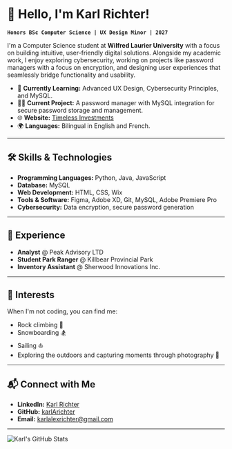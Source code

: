 # 👋 Hello, I'm Karl Richter!

**`Honors BSc Computer Science | UX Design Minor | 2027`**

I'm a Computer Science student at **Wilfred Laurier University** with a focus on building intuitive, user-friendly digital solutions. Alongside my academic work, I enjoy exploring cybersecurity, working on projects like password managers with a focus on encryption, and designing user experiences that seamlessly bridge functionality and usability.

- 🌱 **Currently Learning:** Advanced UX Design, Cybersecurity Principles, and MySQL.
- 👨‍💻 **Current Project:** A password manager with MySQL integration for secure password storage and management.
- 🌐 **Website:** [Timeless Investments](https://karlalexrichter.wixsite.com/timelessinvestments)  
- 🌍 **Languages:** Bilingual in English and French.

---

## 🛠️ Skills & Technologies

- **Programming Languages:** Python, Java, JavaScript
- **Database:** MySQL
- **Web Development:** HTML, CSS, Wix
- **Tools & Software:** Figma, Adobe XD, Git, MySQL, Adobe Premiere Pro
- **Cybersecurity:** Data encryption, secure password generation

---

## 💼 Experience

- **Analyst** @ Peak Advisory LTD
- **Student Park Ranger** @ Killbear Provincial Park
- **Inventory Assistant** @ Sherwood Innovations Inc.

---

## 🎨 Interests

When I'm not coding, you can find me:
- Rock climbing 🧗
- Snowboarding 🏂
- Sailing ⛵
- Exploring the outdoors and capturing moments through photography 📸

---

## 📬 Connect with Me

- **LinkedIn:** [Karl Richter](https://www.linkedin.com/in/KarlARichter)
- **GitHub:** [karlArichter](https://github.com/karlArichter)
- **Email:** karlalexrichter@gmail.com

---

![Karl's GitHub Stats](https://github-readme-stats.vercel.app/api?username=karlArichter&show_icons=true&theme=radical)
